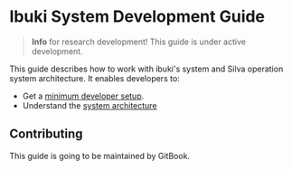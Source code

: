 # Ibuki System Development Guide

> **Info** for research development! This guide is under active development.

This guide describes how to work with ibuki's system and Silva operation system architecture. It enables developers to:

* Get a [minimum developer setup](en/setup/initial.md).
* Understand the [system architecture](en/concept/architure.md)

## Contributing

This guide is going to be maintained by GitBook.
